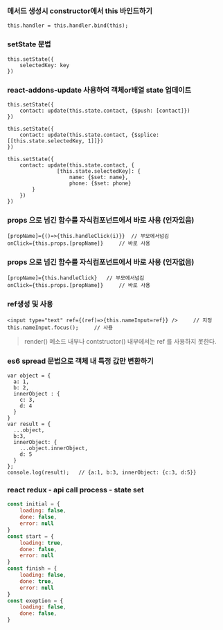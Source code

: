 ### 메서드 생성시 constructor에서 this 바인드하기
```
this.handler = this.handler.bind(this);
```

### setState 문법
```
this.setState({
	selectedKey: key
})
```

### react-addons-update 사용하여 객체or배열 state 업데이트
```
this.setState({
	contact: update(this.state.contact, {$push: [contact]})
})

this.setState({
	contact: update(this.state.contact, {$splice:[[this.state.selectedKey, 1]]})
})

this.setState({
	contact: update(this.state.contact, {
                [this.state.selectedKey]: {
                    name: {$set: name},
                    phone: {$set: phone}
		}
	})
})
```

### props 으로 넘긴 함수를 자식컴포넌트에서 바로 사용 (인자있음)
```
[propName]={()=>{this.handleClick(i)}}	// 부모에서넘김
onClick={this.props.[propName]}		// 바로 사용
```

### props 으로 넘긴 함수를 자식컴포넌트에서 바로 사용 (인자없음)
```
[propName]={this.handleClick}	// 부모에서넘김
onClick={this.props.[propName]}		// 바로 사용
```

### ref생성 및 사용
```
<input type="text" ref={(ref)=>{this.nameInput=ref}} />     // 지정
this.nameInput.focus();     // 사용
```
> render() 메소드 내부나 contstructor() 내부에서는 ref 를 사용하지 못한다.

### es6 spread 문법으로 객체 내 특정 값만 변환하기
```
var object = {
  a: 1,
  b: 2,
  innerObject : {
    c: 3,
    d: 4
  }
}
var result = {
  ...object,
  b:3,
  innerObject: {
    ...object.innerObject,
    d: 5
  }
};
console.log(result);   // {a:1, b:3, innerObject: {c:3, d:5}}
```

### react redux - api call process - state set
```js
const initial = {
    loading: false,
    done: false,
    error: null
} 
const start = {
    loading: true,
    done: false,
    error: null
}
const finish = {
    loading: false,
    done: true,
    error: null
}
const exeption = {
    loading: false,
    done: false,
}
```




